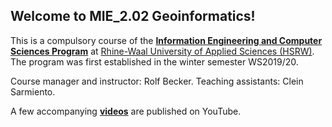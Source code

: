 ## Welcome to MIE_2.02 Geoinformatics!

This is a compulsory course of the [**Information Engineering and Computer Sciences Program**](https://www.hochschule-rhein-waal.de/en/faculties/communication-and-environment/degree-programmes/master-degree-programmes/information) at [Rhine-Waal University of Applied Sciences (HSRW)](https://www.hsrw.eu/). The program was first established in the winter semester WS2019/20. 

Course manager and instructor: Rolf Becker. 
Teaching assistants: Clein Sarmiento.

A few accompanying [**videos**](https://www.youtube.com/playlist?list=PLfPRKnDMauJ8rNQF-nryd1ZzJ9Fz_Wgfc) are published on YouTube. 
